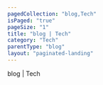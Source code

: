 ```yaml
---
pagedCollection: "blog,Tech"
isPaged: "true"
pageSize: "1"
title: "blog | Tech"
category: "Tech"
parentType: "blog"
layout: "paginated-landing"
---
```


blog | Tech